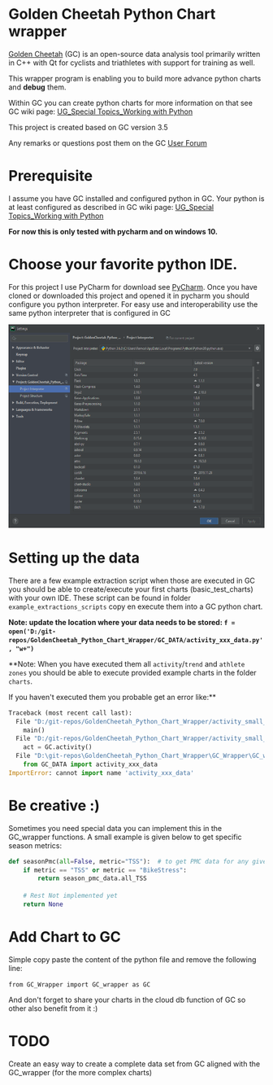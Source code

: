 # Golden Cheetah Python Chart wrapper
[Golden Cheetah](https://www.goldencheetah.org) (GC) is an open-source data analysis tool primarily written in C++ with Qt for cyclists and triathletes with support for training as well.

This wrapper program is enabling you to build more advance python charts and **debug** them.

Within GC you can create python charts for more information on that see GC wiki page: [UG_Special Topics_Working with Python](https://github.com/GoldenCheetah/GoldenCheetah/wiki/UG_Special-Topics_Working-with-Python)

This project is created based on GC version 3.5 

Any remarks or questions post them on the GC [User Forum](https://groups.google.com/forum/#!forum/golden-cheetah-users)

# Prerequisite
I assume you have GC installed and configured python in GC.
Your python is at least configured as described in GC wiki page: [UG_Special Topics_Working with Python](https://github.com/GoldenCheetah/GoldenCheetah/wiki/UG_Special-Topics_Working-with-Python)

**For now this is only tested with pycharm and on windows 10.**   

# Choose your favorite python IDE.
For this project I use PyCharm for download see [PyCharm](https://www.jetbrains.com/pycharm/).
Once you have cloned or downloaded this project and opened it in pycharm you should configure you python interpreter.
For easy use and interoperability use the same python interpreter that is configured in GC

<img src="imgs/pycharm_setup.png" height="400" >

# Setting up the data
There are a few example extraction script when those are executed in GC you should be able to create/execute your first charts (basic_test_charts) with your own IDE.
These script can be found in folder `example_extractions_scripts` copy en execute them into a GC python chart.

**Note: update the location where your data needs to be stored: `f = open('D:/git-repos/GoldenCheetah_Python_Chart_Wrapper/GC_DATA/activity_xxx_data.py', "w+")
`**

**Note: When you have executed them all `activity`/`trend` and `athlete zones` you should be able to execute provided example charts in the folder `charts`.

If you haven't executed them you probable get an error like:**
```python
Traceback (most recent call last):
  File "D:/git-repos/GoldenCheetah_Python_Chart_Wrapper/activity_small_example.py", line 34, in <module>
    main()
  File "D:/git-repos/GoldenCheetah_Python_Chart_Wrapper/activity_small_example.py", line 26, in main
    act = GC.activity()
  File "D:\git-repos\GoldenCheetah_Python_Chart_Wrapper\GC_Wrapper\GC_wrapper.py", line 91, in activity
    from GC_DATA import activity_xxx_data
ImportError: cannot import name 'activity_xxx_data'
```

# Be creative :)
Sometimes you need special data you can implement this in the GC_wrapper functions. A small example is given below to get 
specific season metrics:
```python
def seasonPmc(all=False, metric="TSS"):  # to get PMC data for any given metric
    if metric == "TSS" or metric == "BikeStress":
        return season_pmc_data.all_TSS

    # Rest Not implemented yet
    return None
```

# Add Chart to GC
Simple copy paste the content of the python file and remove the following line:
 
 `from GC_Wrapper import GC_wrapper as GC`

And don't forget to share your charts in the cloud db function of GC so other also benefit from it :) 

# TODO
Create an easy way to create a complete data set from GC aligned with the GC_wrapper (for the more complex charts)
